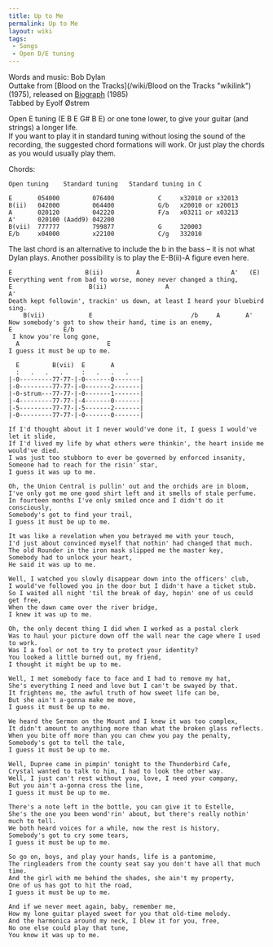 ```yaml
---
title: Up to Me
permalink: Up to Me
layout: wiki
tags:
 - Songs
 - Open D/E tuning
---
```


Words and music: Bob Dylan  
Outtake from [Blood on the Tracks](/wiki/Blood on the Tracks "wikilink")
(1975), released on [Biograph](/wiki/Biograph "wikilink") (1985)  
Tabbed by Eyolf Østrem

Open E tuning (E B E G\# B E) or one tone lower, to give your guitar
(and strings) a longer life.  
If you want to play it in standard tuning without losing the sound of
the recording, the suggested chord formations will work. Or just play
the chords as you would usually play them.

Chords:

    Open tuning    Standard tuning   Standard tuning in C

    E       054000         076400            C     x32010 or x32013
    B(ii)   042000         064400            G/b   x20010 or x20013
    A       020120         042220            F/a   x03211 or x03213
    A'      020100 (Aadd9) 042200
    B(vii)  777777         799877            G     320003
    E/b     x04000         x22100            C/g   332010

The last chord is an alternative to include the b in the bass – it is
not what Dylan plays. Another possibility is to play the E-B(ii)-A
figure even here.

    E                    B(ii)         A                         A'   (E)
    Everything went from bad to worse, money never changed a thing,
    E                     B(ii)                A                                A'
    Death kept followin', trackin' us down, at least I heard your bluebird sing.
        B(vii)            E                           /b     A       A'
    Now somebody's got to show their hand, time is an enemy,
    E              E/b
     I know you're long gone,
      A                        E
    I guess it must be up to me.

      E         B(vii)  E       A
      :   .   .   .     :   .   .   .
    |-0---------77-77-|-0-------0-------|
    |-0---------77-77-|-0-------2-------|
    |-0-strum---77-77-|-0-------1-------|
    |-4---------77-77-|-4-------0-------|
    |-5---------77-77-|-5-------2-------|
    |-0---------77-77-|-0-------0-------|

    If I'd thought about it I never would've done it, I guess I would've let it slide,
    If I'd lived my life by what others were thinkin', the heart inside me would've died.
    I was just too stubborn to ever be governed by enforced insanity,
    Someone had to reach for the risin' star,
    I guess it was up to me.

    Oh, the Union Central is pullin' out and the orchids are in bloom,
    I've only got me one good shirt left and it smells of stale perfume.
    In fourteen months I've only smiled once and I didn't do it consciously,
    Somebody's got to find your trail,
    I guess it must be up to me.

    It was like a revelation when you betrayed me with your touch,
    I'd just about convinced myself that nothin' had changed that much.
    The old Rounder in the iron mask slipped me the master key,
    Somebody had to unlock your heart,
    He said it was up to me.

    Well, I watched you slowly disappear down into the officers' club,
    I would've followed you in the door but I didn't have a ticket stub.
    So I waited all night 'til the break of day, hopin' one of us could get free,
    When the dawn came over the river bridge,
    I knew it was up to me.

    Oh, the only decent thing I did when I worked as a postal clerk
    Was to haul your picture down off the wall near the cage where I used to work.
    Was I a fool or not to try to protect your identity?
    You looked a little burned out, my friend,
    I thought it might be up to me.

    Well, I met somebody face to face and I had to remove my hat,
    She's everything I need and love but I can't be swayed by that.
    It frightens me, the awful truth of how sweet life can be,
    But she ain't a-gonna make me move,
    I guess it must be up to me.

    We heard the Sermon on the Mount and I knew it was too complex,
    It didn't amount to anything more than what the broken glass reflects.
    When you bite off more than you can chew you pay the penalty,
    Somebody's got to tell the tale,
    I guess it must be up to me.

    Well, Dupree came in pimpin' tonight to the Thunderbird Cafe,
    Crystal wanted to talk to him, I had to look the other way.
    Well, I just can't rest without you, love, I need your company,
    But you ain't a-gonna cross the line,
    I guess it must be up to me.

    There's a note left in the bottle, you can give it to Estelle,
    She's the one you been wond'rin' about, but there's really nothin' much to tell.
    We both heard voices for a while, now the rest is history,
    Somebody's got to cry some tears,
    I guess it must be up to me.

    So go on, boys, and play your hands, life is a pantomime,
    The ringleaders from the county seat say you don't have all that much time.
    And the girl with me behind the shades, she ain't my property,
    One of us has got to hit the road,
    I guess it must be up to me.

    And if we never meet again, baby, remember me,
    How my lone guitar played sweet for you that old-time melody.
    And the harmonica around my neck, I blew it for you, free,
    No one else could play that tune,
    You know it was up to me.
